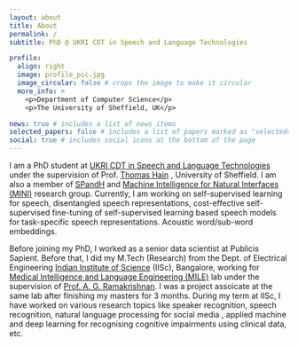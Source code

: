 ```yaml
---
layout: about
title: About
permalink: /
subtitle: PhD @ UKRI CDT in Speech and Language Technologies

profile:
  align: right
  image: profile_pic.jpg
  image_circular: false # crops the image to make it circular
  more_info: >
    <p>Department of Computer Science</p>
    <p>The University of Sheffield, UK</p>

news: true # includes a list of news items
selected_papers: false # includes a list of papers marked as "selected={true}"
social: true # includes social icons at the bottom of the page
---
```


I am a PhD student at [UKRI CDT in Speech and Language Technologies](https://slt-cdt.sheffield.ac.uk/) under the supervision of Prof. [Thomas Hain](https://staffwww.dcs.shef.ac.uk/people/T.Hain/) , University of Sheffield.  I am also a member of  [SPandH](https://www.sheffield.ac.uk/dcs/research/groups/spandh) and  [Machine Intelligence for Natural Interfaces (MINI)](https://mini.dcs.shef.ac.uk/)  research group. Currently, I am working on self-supervised learning for speech, disentangled speech representations, cost-effective self-supervised fine-tuning of self-supervised learning based speech models for task-specific speech representations. Acoustic word/sub-word embeddings.

Before joining my PhD, I worked as a senior data scientist at Publicis Sapient.  Before that,  I did my M.Tech (Research) from the Dept. of Electrical Engineering [Indian Institute of Science](https://iisc.ac.in/) (IISc), Bangalore, working for [Medical Intelligence and Language Engineering (MILE)](http://mile.ee.iisc.ac.in/) lab under the supervision of  [Prof. A. G. Ramakrishnan](http://mile.ee.iisc.ac.in/AGR/index.htm). I was a project assoicate at the same lab after finishing my masters for 3 months. During my term at IISc, I have worked on various research topics like speaker recognition, speech recognition, natural language processing for social media , applied machine and deep learning for recognising cognitive impairments using clinical data, etc.
